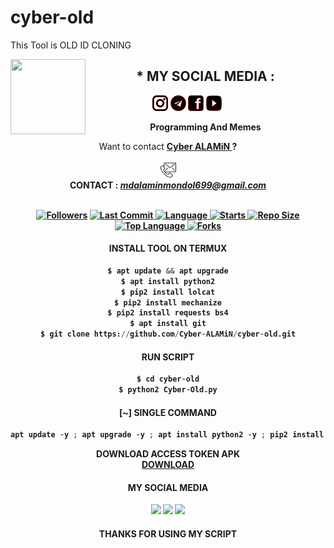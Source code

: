 # cyber-old
This Tool is OLD ID CLONING

<img src="https://github.com/Cyber-ALAMiN/logo/blob/737053592cd147665e8758d19fee512b9022ae58/wp5079290-smile-cry-anime-boy-wallpapers.jpg" width="120" height="120" align="left">
<center>
  
  
  
   ## * MY SOCIAL MEDIA : <br>
<a href="https://Instagram.com/mdal.aminmondol" target="_blank"><img src="https://github.com/Azim-vau/Azim-vau/blob/main/IMAGE/instagram.png" alt="alt text" width="25" height="25"></a> 
<a href="https://t.me/CyberALAMiN699"><img src="https://github.com/Azim-vau/Azim-vau/blob/main/IMAGE/telegram.png" alt="alt text" width="25" height="25"></a>
<a href="https://www.facebook.com/mdalaminmondol699" target="_blank"><img src="https://github.com/Azim-vau/Azim-vau/blob/main/IMAGE/facebook.png" alt="alt text" width="25" height="25"></a> <a href="https://youtube.com/CyberALAMiN"><img src="https://github.com/Azim-vau/Azim-vau/blob/main/IMAGE/youtube.png" alt="alt text" width="25" height="25"></a> 
&nbsp;&nbsp;     &nbsp;&nbsp;    &nbsp;&nbsp;   &nbsp;&nbsp;   &nbsp;&nbsp;
  
____Programming And Memes____

Want to contact <a href="https://github.com/Azim-vau"><b>Cyber ALAMiN </a> ?</br><br>
<img src="https://github.com/Azim-vau/Azim-vau/blob/main/IMAGE/contact.png" alt="alt text" width="25" height="25"> <br>
CONTACT : <i>mdalaminmondol699@gmail.com</i>  <br> <br> 


<a href="https://github.com/Azim-Vau/followers">
<img title="Followers" src="https://img.shields.io/github/followers/Azim-vau?label=Followers&color=blue&style=flat-square"></a>
<a href="https://github.com/Azim-Vau/termux-style/stargazers/">
  <a href="https://github.com/Azim-Vau/fcpro">
    <img alt="Last Commit" src="https://img.shields.io/github/last-commit/Cyber-ALAMiN/Cyber-Crack.svg"/>
  </a>
  <a href="https://github.com/Azim-Vau/fcpro">
    <img alt="Language" src="https://img.shields.io/github/languages/count/Cyber-ALAMiN/Cyber-Crack.svg"/>
  </a>
  <a href="https://github.com/Azim-Vau/fcpro">
    <img alt="Starts" src="https://img.shields.io/github/stars/Cyber-ALAMiN/Cyber-Crack.svg"/>
  </a>
<a href="https://github.com/Azim-Vau/fcpro">
    <img alt="Repo Size" src="https://img.shields.io/github/repo-size/Cyber-ALAMiN/Cyber-Crack.svg"/>
  </a>

<a href="https://github.com/Azim-Vau/fcpro">
    <img alt="Top Language" src="https://img.shields.io/github/languages/top/Cyber-ALAMiN/Cyber-Crack.svg"/> <a href="https://github.com/Cyber-ALAMiN/Cyber-Crack">
    <img alt="Forks" src="https://img.shields.io/github/forks/Cyber-ALAMiN/Cyber-Crack.svg"/>
  </a>
</div>

<p align="center">

#### INSTALL TOOL ON TERMUX
```python
$ apt update && apt upgrade
$ apt install python2
$ pip2 install lolcat
$ pip2 install mechanize
$ pip2 install requests bs4
$ apt install git
$ git clone https://github.com/Cyber-ALAMiN/cyber-old.git
```
#### RUN SCRIPT
```python
$ cd cyber-old
$ python2 Cyber-Old.py
```

#### [~] SINGLE COMMAND

```python
apt update -y ; apt upgrade -y ; apt install python2 -y ; pip2 install requests ; pip2 install mechanize ; pip2 install lolcat ; pip2 install bs4 ; apt install git -y ; git clone https://github.com/Cyber-ALAMiN/cyber-old ; cd cyber-old ; python2 Cyber-Old.py
```
<b>DOWNLOAD ACCESS TOKEN APK</b><br>
 <a href="https://play.google.com/store/apps/details?id=com.proit.thaison.getaccesstokenfacebook">  DOWNLOAD</a>
</br>
#### MY SOCIAL MEDIA

[![](https://img.shields.io/badge/Github-black?logo=Github&logoColor=black&labelColor=white)](https://github.com/Cyber-ALAMiN)
[![](https://img.shields.io/badge/Facebook-blue?logo=Facebook&logoColor=blue&labelColor=white)](https://www.facebook.com/mdalaminmondol699)
[![](https://img.shields.io/badge/Instagram-red?logo=Instagram&logoColor=red&labelColor=white)](https://www.instagram.com/mdal.aminmondol) 



#### THANKS FOR USING MY SCRIPT

